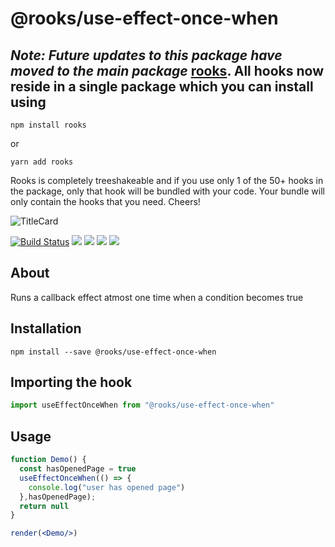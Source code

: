 # @rooks/use-effect-once-when


## *Note: Future updates to this package have moved to the main package* [rooks](https://npmjs.com/package/rooks). All hooks now reside in a single package which you can install using

```
npm install rooks
```

or 

```
yarn add rooks
```

Rooks is completely treeshakeable and if you use only 1 of the 50+ hooks in the package, only that hook will be bundled with your code. Your bundle will only contain the hooks that you need. Cheers!

![TitleCard](https://raw.githubusercontent.com/imbhargav5/rooks/v4-compat/packages/effect-once-when/title-card.svg)

[![Build Status](https://travis-ci.org/imbhargav5/rooks.svg?branch=master)](https://travis-ci.org/imbhargav5/rooks) ![](https://img.shields.io/npm/v/@rooks/use-effect-once-when/latest.svg) ![](https://img.shields.io/npm/l/@rooks/use-effect-once-when.svg) ![](https://img.shields.io/bundlephobia/min/@rooks/use-effect-once-when.svg) ![](https://img.shields.io/david/imbhargav5/rooks.svg?path=packages%2Feffect-once-when)



## About
Runs a callback effect atmost one time when a condition becomes true


[//]: # (Main)

## Installation

```
npm install --save @rooks/use-effect-once-when
```

## Importing the hook

```javascript
import useEffectOnceWhen from "@rooks/use-effect-once-when"
```

## Usage

```jsx
function Demo() {
  const hasOpenedPage = true
  useEffectOnceWhen(() => {
    console.log("user has opened page")
  },hasOpenedPage);
  return null
}

render(<Demo/>)
```
